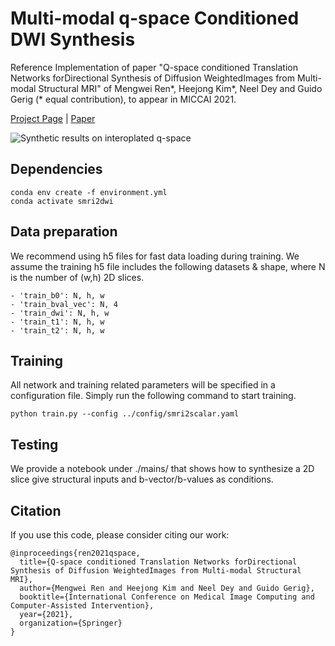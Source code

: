 # Multi-modal q-space Conditioned DWI Synthesis
Reference Implementation of paper "Q-space conditioned Translation Networks forDirectional Synthesis of Diffusion WeightedImages from Multi-modal Structural MRI" of Mengwei Ren*, Heejong Kim*, Neel Dey and Guido Gerig (* equal contribution), to appear in MICCAI 2021.

[Project Page](https://heejongkim.com/dwi-synthesis) | [Paper]() 

![Synthetic results on interoplated q-space](demo.gif)

## Dependencies 
```shell
conda env create -f environment.yml
conda activate smri2dwi
```

## Data preparation
We recommend using h5 files for fast data loading during training. We assume the training h5 file includes the following datasets & shape, where N is the number of (w,h) 2D slices.  
```shell
- 'train_b0': N, h, w 
- 'train_bval_vec': N, 4
- 'train_dwi': N, h, w
- 'train_t1': N, h, w
- 'train_t2': N, h, w
```

## Training
All network and training related parameters will be specified in a configuration file. Simply run the following command to start training.
```shell script
python train.py --config ../config/smri2scalar.yaml
```

## Testing
We provide a notebook under ./mains/ that shows how to synthesize a 2D slice give structural inputs and b-vector/b-values as conditions.

## Citation
If you use this code, please consider citing our work:
```
@inproceedings{ren2021qspace,
  title={Q-space conditioned Translation Networks forDirectional Synthesis of Diffusion WeightedImages from Multi-modal Structural MRI},
  author={Mengwei Ren and Heejong Kim and Neel Dey and Guido Gerig},
  booktitle={International Conference on Medical Image Computing and Computer-Assisted Intervention},
  year={2021},
  organization={Springer}
}
```
